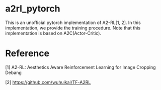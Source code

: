 # a2rl_pytorch
This is an unofficial pytorch implementation of A2-RL[1, 2]. In this implementation, we provide 
the training procedure. Note that this implementation is based on A2C(Actor-Critic).

# Reference
[1] A2-RL: Aesthetics Aware Reinforcement Learning for Image Cropping Debang

[2] https://github.com/wuhuikai/TF-A2RL
